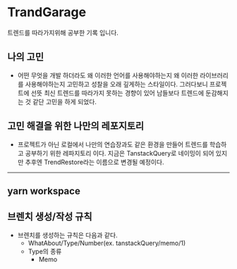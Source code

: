 # TrandGarage
트렌드를 따라가지위해 공부한 기록 입니다.

## 나의 고민
- 어떤 무엇을 개발 하더라도 왜 이러한 언어를 사용해야하는지 왜 이러한 라이브러리를 사용해야하는지 고민하고 성찰을 오래 깊게하는 스타일이다. 그러다보니 프로젝트에 선뜻 최신 트렌드를 따라가지 못하는 경향이 있어 남들보다 트렌드에 둔감해지는 것 같단 고민을 하게 되었다.

## 고민 해결을 위한 나만의 레포지토리
- 프로젝트가 아닌 로컬에서 나만의 연습장과도 같은 환경을 만들어 트렌드를 학습하고 공부하기 위한 레파지토리 이다. 지금은 TanstackQuery로 네이밍이 되어 있지만 추후엔 TrendRestore라는 이름으로 변경될 예정이다.
----
## yarn workspace

## 브렌치 생성/작성 규칙
- 브렌치를 생성하는 규칙은 다음과 같다.
  - WhatAbout/Type/Number(ex. tanstackQuery/memo/1)
  - Type의 종류
    - Memo
